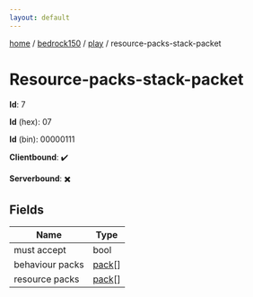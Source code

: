 ```yaml
---
layout: default
---
```


[home](/)  /  [bedrock150](/protocol/bedrock150)  /  [play](/protocol/bedrock150/play)  /  resource-packs-stack-packet

# Resource-packs-stack-packet

**Id**: 7

**Id** (hex): 07

**Id** (bin): 00000111

**Clientbound**: ✔️

**Serverbound**: ✖️

## Fields

Name | Type
---|---
must accept | bool
behaviour packs | [pack](/protocol/bedrock150/types/pack)[]
resource packs | [pack](/protocol/bedrock150/types/pack)[]

